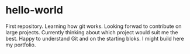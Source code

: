 # hello-world
First repository. Learning how git works. Looking forwad to contribute on large projects. 
Currently thinking about which project would suit me the best. Happy to understand Git and on the starting bloks. 
I might build here my portfolio. 

